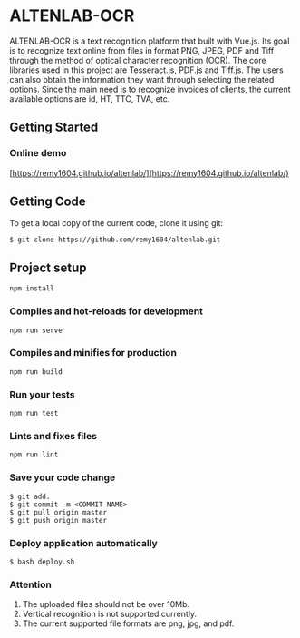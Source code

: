 # ALTENLAB-OCR
ALTENLAB-OCR is a text recognition platform that built with Vue.js. Its goal is to recognize text online from files in
format PNG, JPEG, PDF and Tiff through the method of optical character recognition (OCR). The core libraries used in this
project are Tesseract.js, PDF.js and Tiff.js.
The users can also obtain the information they want through selecting the related options. Since the main need is
to recognize invoices of clients, the current available options are id, HT, TTC, TVA, etc.

## Getting Started
### Online demo
[https://remy1604.github.io/altenlab/](https://remy1604.github.io/altenlab/)


## Getting Code
To get a local copy of the current code, clone it using git:
```
$ git clone https://github.com/remy1604/altenlab.git
```

## Project setup
```
npm install
```

### Compiles and hot-reloads for development
```
npm run serve
```

### Compiles and minifies for production
```
npm run build
```

### Run your tests
```
npm run test
```

### Lints and fixes files
```
npm run lint
```

### Save your code change
```
$ git add.
$ git commit -m <COMMIT NAME>
$ git pull origin master
$ git push origin master
```

### Deploy application automatically
```
$ bash deploy.sh
```

### Attention
1. The uploaded files should not be over 10Mb.
2. Vertical recognition is not supported currently.
3. The current supported file formats are png, jpg, and pdf.
